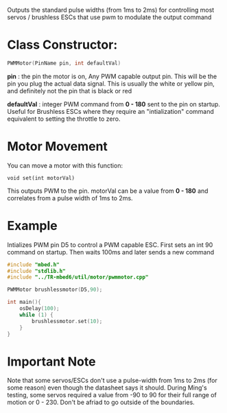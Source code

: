 Outputs the standard pulse widths (from 1ms to 2ms) for controlling most servos / brushless ESCs that use pwm to modulate the output command

# Class Constructor:

```cpp
PWMMotor(PinName pin, int defaultVal)
```

**pin** : the pin the motor is on, Any PWM capable output pin. This will be the pin you plug the actual data signal. This is usually the white or yellow pin, and definitely not the pin that is black or red

**defaultVal** : integer PWM command from **0 - 180** sent to the pin on startup. Useful for Brushless ESCs where they require an "intialization" command equivalent to setting the throttle to zero.

# Motor Movement

You can move a motor with this function:

`void set(int motorVal)`

This outputs PWM to the pin. motorVal can be a value from **0 - 180** and correlates from a pulse width of 1ms to 2ms.

# Example

 Intializes PWM pin D5 to control a PWM capable ESC. First sets an int 90 command on startup. Then waits 100ms and later sends a new command 

```cpp
#include "mbed.h"
#include "stdlib.h"
#include "../TR-mbed6/util/motor/pwmmotor.cpp"

PWMMotor brushlessmotor(D5,90);

int main(){
    osDelay(100);
    while (1) {
        brushlessmotor.set(10);
    }
}
```

# Important Note

Note that some servos/ESCs don't use a pulse-width from 1ms to 2ms (for some reason) even though the datasheet says it should. During Ming's testing, some servos required a value from -90 to 90 for their full range of motion or 0 - 230. Don't be afriad to go outside of the boundaries.
